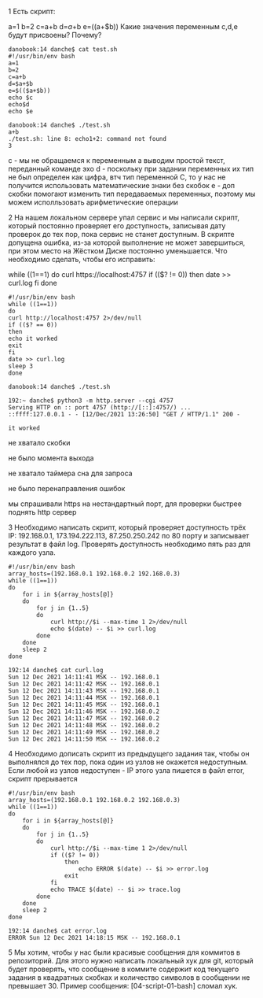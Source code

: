 1
Есть скрипт:

a=1
b=2
c=a+b
d=$a+$b
e=$(($a+$b))
Какие значения переменным c,d,e будут присвоены?
Почему?

```console
danobook:14 danche$ cat test.sh
#!/usr/bin/env bash
a=1
b=2
c=a+b
d=$a+$b
e=$(($a+$b))
echo $c
echo$d
echo $e

danobook:14 danche$ ./test.sh
a+b
./test.sh: line 8: echo1+2: command not found
3
```
c - мы не обращаемся к переменным а выводим простой текст, переданный команде эхо
d - поскольку при задании переменных их тип не был определен как цифра, втч тип переменной С, 
то у нас не получится использовать математические знаки без скобок
e - доп скобки помогают изменить тип передаваемых переменных, поэтому мы можем исполльзовать арифметические операции

2
На нашем локальном сервере упал сервис и мы написали скрипт, который постоянно проверяет его доступность, 
записывая дату проверок до тех пор, пока сервис не станет доступным. В скрипте допущена ошибка, из-за которой выполнение не может завершиться, 
при этом место на Жёстком Диске постоянно уменьшается. Что необходимо сделать, чтобы его исправить:

while ((1==1)
do
curl https://localhost:4757
if (($? != 0))
then
date >> curl.log
fi
done

```console
#!/usr/bin/env bash
while ((1==1))
do
curl http://localhost:4757 2>/dev/null
if (($? == 0))
then
echo it worked
exit
fi
date >> curl.log
sleep 3
done

danobook:14 danche$ ./test.sh

192:~ danche$ python3 -m http.server --cgi 4757
Serving HTTP on :: port 4757 (http://[::]:4757/) ...
::ffff:127.0.0.1 - - [12/Dec/2021 13:26:50] "GET / HTTP/1.1" 200 -

it worked
```
не хватало скобки

не было момента выхода

не хватало таймера сна для запроса

не было перенаправления ошибок

мы спрашивали https на нестандартный порт, для проверки быстрее поднять http сервер


3
Необходимо написать скрипт, который проверяет доступность трёх IP: 192.168.0.1, 173.194.222.113, 87.250.250.242 
по 80 порту и записывает результат в файл log. Проверять доступность необходимо пять раз для каждого узла.
```console
#!/usr/bin/env bash
array_hosts=(192.168.0.1 192.168.0.2 192.168.0.3)
while ((1==1))
do
	for i in ${array_hosts[@]}
	do
		for j in {1..5}
		do
			curl http://$i --max-time 1 2>/dev/null
			echo $(date) -- $i >> curl.log
		done
	done
	sleep 2
done
```
```console
192:14 danche$ cat curl.log
Sun 12 Dec 2021 14:11:41 MSK -- 192.168.0.1
Sun 12 Dec 2021 14:11:42 MSK -- 192.168.0.1
Sun 12 Dec 2021 14:11:43 MSK -- 192.168.0.1
Sun 12 Dec 2021 14:11:44 MSK -- 192.168.0.1
Sun 12 Dec 2021 14:11:45 MSK -- 192.168.0.1
Sun 12 Dec 2021 14:11:46 MSK -- 192.168.0.2
Sun 12 Dec 2021 14:11:47 MSK -- 192.168.0.2
Sun 12 Dec 2021 14:11:48 MSK -- 192.168.0.2
Sun 12 Dec 2021 14:11:49 MSK -- 192.168.0.2
Sun 12 Dec 2021 14:11:50 MSK -- 192.168.0.2
```

4
Необходимо дописать скрипт из предыдущего задания так, чтобы он выполнялся до тех пор, пока один из узлов не окажется недоступным. 
Если любой из узлов недоступен - IP этого узла пишется в файл error, скрипт прерывается

```console
#!/usr/bin/env bash
array_hosts=(192.168.0.1 192.168.0.2 192.168.0.3)
while ((1==1))
do
	for i in ${array_hosts[@]}
	do
		for j in {1..5}
		do
			curl http://$i --max-time 1 2>/dev/null
			if (($? != 0))
				then
					echo ERROR $(date) -- $i >> error.log
				exit
			fi
			echo TRACE $(date) -- $i >> trace.log
		done
	done
	sleep 2
done
```

```console
192:14 danche$ cat error.log
ERROR Sun 12 Dec 2021 14:18:15 MSK -- 192.168.0.1

```


5
Мы хотим, чтобы у нас были красивые сообщения для коммитов в репозиторий. 
Для этого нужно написать локальный хук для git, который будет проверять, 
что сообщение в коммите содержит код текущего задания в квадратных скобках и количество символов в сообщении не превышает 30. 
Пример сообщения: [04-script-01-bash] сломал хук.

